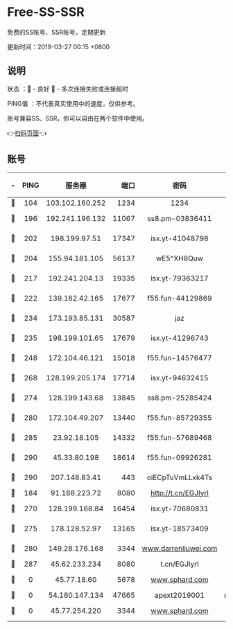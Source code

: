 # Free-SS-SSR

免费的SS账号、SSR账号，定期更新

更新时间：2019-03-27 00:15 +0800

## 说明

状态     ：🙂 - 良好 🙁 - 多次连接失败或连接超时

PING值   ：不代表真实使用中的速度，仅供参考。

账号兼容SS、SSR，你可以自由在两个软件中使用。

👉[扫码页面](https://liesauer.github.io/Free-SS-SSR/)👈

## 账号

|-|PING|服务器|端口|密码|加密方式|区域|
|:----:|:----:|:-----:|-----:|:----:|:----:|:----:|
|🙂|104|103.102.160.252|1234|1234|rc4-md5|JP|
|🙂|196|192.241.196.132|11067|ss8.pm-03836411|aes-256-cfb|US|
|🙂|202|198.199.97.51|17347|isx.yt-41048798|aes-256-cfb|US|
|🙂|204|155.94.181.105|56137|wE5^XH8Quw|aes-256-cfb|US|
|🙂|217|192.241.204.13|19335|isx.yt-79363217|aes-256-cfb|US|
|🙂|222|139.162.42.165|17677|f55.fun-44129869|aes-256-cfb|SG|
|🙂|234|173.193.85.131|30587|jaz|aes-256-cfb|US|
|🙂|235|198.199.101.65|17679|isx.yt-41296743|aes-256-cfb|US|
|🙂|248|172.104.46.121|15018|f55.fun-14576477|aes-256-cfb|SG|
|🙂|268|128.199.205.174|17714|isx.yt-94632415|aes-256-cfb|SG|
|🙂|274|128.199.143.68|13845|ss8.pm-25285424|aes-256-cfb|SG|
|🙂|280|172.104.49.207|13440|f55.fun-85729355|aes-256-cfb|SG|
|🙂|285|23.92.18.105|14332|f55.fun-57689468|aes-256-cfb|US|
|🙂|290|45.33.80.198|18614|f55.fun-09926281|aes-256-cfb|US|
|🙂|290|207.148.83.41|443|oiECpTuVmLLxk4Ts|aes-256-cfb|AU|
|🙂|184|91.188.223.72|8080|http://t.cn/EGJIyrl|rc4-md5|RU|
|🙂|270|128.199.168.84|16454|isx.yt-70680831|aes-256-cfb|SG|
|🙂|275|178.128.52.97|13165|isx.yt-18573409|aes-256-cfb|SG|
|🙂|280|149.28.176.168|3344|www.darrenliuwei.com|aes-256-cfb|AU|
|🙂|287|45.62.233.234|8080|t.cn/EGJIyrl|rc4-md5|CA|
|🙁|0|45.77.18.60|5678|www.sphard.com|aes-256-cfb|JP|
|🙁|0|54.180.147.134|47665|apext2019001|chacha20|KR|
|🙁|0|45.77.254.220|3344|www.sphard.com|aes-256-cfb|SG|
